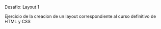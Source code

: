 Desafio: Layout 1

Ejercicio de la creacion de un layout correspondiente al curso definitivo de HTML y CSS
